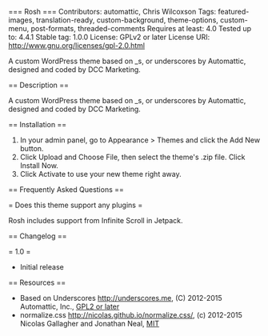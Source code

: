 === Rosh ===
Contributors: automattic, Chris Wilcoxson
Tags: featured-images, translation-ready, custom-background, theme-options, custom-menu, post-formats, threaded-comments
Requires at least: 4.0
Tested up to: 4.4.1
Stable tag: 1.0.0
License: GPLv2 or later
License URI: http://www.gnu.org/licenses/gpl-2.0.html

A custom WordPress theme based on _s, or underscores by Automattic, designed and coded by DCC Marketing.

== Description ==

A custom WordPress theme based on _s, or underscores by Automattic, designed and coded by DCC Marketing.

== Installation ==

1. In your admin panel, go to Appearance > Themes and click the Add New button.
2. Click Upload and Choose File, then select the theme's .zip file. Click Install Now.
3. Click Activate to use your new theme right away.

== Frequently Asked Questions ==

= Does this theme support any plugins =

Rosh includes support from Infinite Scroll in Jetpack.

== Changelog ==

= 1.0 =
* Initial release

== Resources ==
* Based on Underscores http://underscores.me, (C) 2012-2015 Automattic, Inc., [GPL2 or later](https://www.gnu.org/licenses/gpl-2.0.html)
* normalize.css http://nicolas.github.io/normalize.css/, (c) 2012-2015 Nicolas Gallagher and Jonathan Neal, [MIT](http://opensource.org/licenses/MIT)